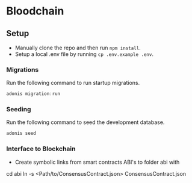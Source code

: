 # Bloodchain

## Setup

* Manually clone the repo and then run `npm install`.
* Setup a local .env file by running `cp .env.example .env`.

### Migrations

Run the following command to run startup migrations.

```js
adonis migration:run
```

### Seeding

Run the following command to seed the development database.

```js
adonis seed
```

### Interface to Blockchain
* Create symbolic links from smart contracts ABI's to folder abi with

cd abi
ln -s <Path/to/ConsensusContract.json> ConsensusContract.json
